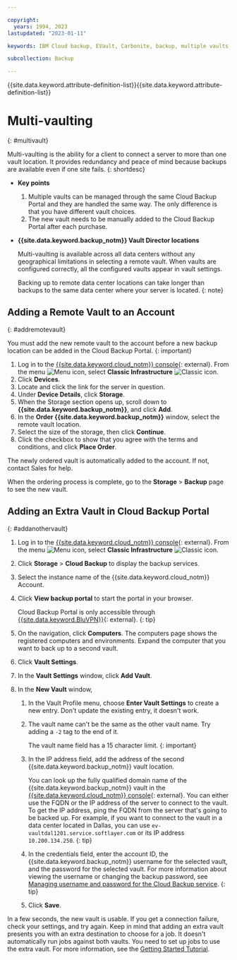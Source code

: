 ```yaml
---

copyright:
  years: 1994, 2023
lastupdated: "2023-01-11"

keywords: IBM Cloud backup, EVault, Carbonite, backup, multiple vaults, mulitple locations, disaster recovery

subcollection: Backup

---
```

{{site.data.keyword.attribute-definition-list}}{{site.data.keyword.attribute-definition-list}}

# Multi-vaulting
{: #multivault}

Multi-vaulting is the ability for a client to connect a server to more than one vault location. It provides redundancy and peace of mind because backups are available even if one site fails.
{: shortdesc}

- **Key points**

   1. Multiple vaults can be managed through the same Cloud Backup Portal and they are handled the same way. The only difference is that you have different vault choices.
   2. The new vault needs to be manually added to the Cloud Backup Portal after each purchase.


- **{{site.data.keyword.backup_notm}} Vault Director locations**

   Multi-vaulting is available across all data centers without any geographical limitations in selecting a remote vault. When vaults are configured correctly, all the configured vaults appear in vault settings.

   Backing up to remote data center locations can take longer than backups to the same data center where your server is located.
   {: note}

## Adding a Remote Vault to an Account
{: #addremotevault}

You must add the new remote vault to the account before a new backup location can be added in the Cloud Backup Portal.
{: important}

1. Log in to the [{{site.data.keyword.cloud_notm}} console](/login){: external}. From the menu ![Menu icon](../icons/icon_hamburger.svg "Menu"), select **Classic Infrastructure** ![Classic icon](../icons/classic.svg "Classic").
2. Click **Devices**.
3. Locate and click the link for the server in question.
4. Under **Device Details**, click **Storage**.
5. When the Storage section opens up, scroll down to **{{site.data.keyword.backup_notm}}**, and click **Add**.
6. In the **Order {{site.data.keyword.backup_notm}}** window, select the remote vault location.
7. Select the size of the storage, then click **Continue**.
8. Click the checkbox to show that you agree with the terms and conditions, and click **Place Order**.

The newly ordered vault is automatically added to the account. If not, contact Sales for help.

When the ordering process is complete, go to the **Storage** > **Backup** page to see the new vault.

## Adding an Extra Vault in Cloud Backup Portal
{: #addanothervault}

1. Log in to the [{{site.data.keyword.cloud_notm}} console](/login){: external}. From the menu ![Menu icon](../icons/icon_hamburger.svg "Menu"), select **Classic Infrastructure** ![Classic icon](../icons/classic.svg "Classic").
2. Click **Storage** > **Cloud Backup** to display the backup services.
3. Select the instance name of the {{site.data.keyword.cloud_notm}} Account.
4. Click **View backup portal** to start the portal in your browser.

   Cloud Backup Portal is only accessible through [{{site.data.keyword.BluVPN}}](https://www.ibm.com/cloud/vpn-access){: external}.
   {: tip}

5. On the navigation, click **Computers**. The computers page shows the registered computers and environments. Expand the computer that you want to back up to a second vault.
6. Click **Vault Settings**.
7. In the **Vault Settings** window, click **Add Vault**.
8. In the **New Vault** window,
   1. In the Vault Profile menu, choose **Enter Vault Settings** to create a new entry. Don't update the existing entry, it doesn't work.
   2. The vault name can't be the same as the other vault name. Try adding a `-2` tag to the end of it.

       The vault name field has a 15 character limit.
       {: important}

   3. In the IP address field, add the address of the second {{site.data.keyword.backup_notm}} vault location.

       You can look up the fully qualified domain name of the {{site.data.keyword.backup_notm}} vault in the [{{site.data.keyword.cloud_notm}} console](/login){: external}. You can either use the FQDN or the IP address of the server to connect to the vault. To get the IP address, ping the FQDN from the server that's going to be backed up. For example, if you want to connect to the vault in a data center located in Dallas, you can use `ev-vaultdal1201.service.softlayer.com` or its IP address `10.200.134.250`.
      {: tip}

   4. In the credentials field, enter the account ID, the {{site.data.keyword.backup_notm}} username for the selected vault, and the password for the selected vault.
      For more information about viewing the username or changing the backup password, see [Managing username and password for the Cloud Backup service](/docs/Backup?topic=Backup-changePassword).
      {: tip}

   5. Click **Save**.

In a few seconds, the new vault is usable. If you get a connection failure, check your settings, and try again. Keep in mind that adding an extra vault presents you with an extra destination to choose for a job. It doesn't automatically run jobs against both vaults. You need to set up jobs to use the extra vault. For more information, see the [Getting Started Tutorial](/docs/Backup?topic=Backup-getting-started#getting-started).
